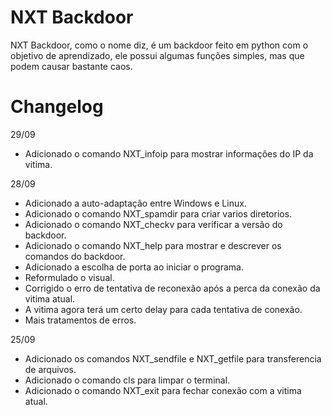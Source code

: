 # NXT Backdoor

NXT Backdoor, como o nome diz, é um backdoor feito em python com o objetivo de aprendizado, ele possui algumas funções simples, mas que podem causar bastante caos.

# Changelog

29/09

- Adicionado o comando NXT_infoip para mostrar informações do IP da vitima.

28/09

- Adicionado a auto-adaptação entre Windows e Linux.
- Adicionado o comando NXT_spamdir para  criar varios diretorios.
- Adicionado o comando NXT_checkv para verificar a versão do backdoor.
- Adicionado o comando NXT_help para mostrar e descrever os comandos do backdoor.
- Adicionado a escolha de porta ao iniciar o programa.
- Reformulado o visual.
- Corrigido o erro de tentativa de reconexão após a perca da conexão da vitima atual.  
- A vitima agora terá um certo delay para cada tentativa de conexão.  
- Mais tratamentos de erros.

25/09
- Adicionado os comandos NXT_sendfile e NXT_getfile para transferencia de arquivos.
- Adicionado o comando cls para limpar o terminal.
- Adicionado o comando NXT_exit para fechar conexão com a vitima atual.


